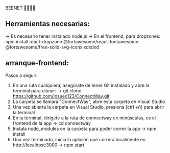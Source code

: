 BEENET 🐝🐝🐝🐝
## Herramientas necesarias:<br>
-> Es necesario tener instalado node.js
-> En el frontend, para dropzones: npm install react-dropzone @fortawesome/react-fontawesome @fortawesome/free-solid-svg-icons
xdxdxd
## arranque-frontend:
Pasos a seguir:
1. En una ruta cualquiera, asegúrate de tener Git instalado y abre la terminal para clonar:
 -> git clone https://github.com/josuex123/ConnectWay.git
2. La carpeta se llamará "ConnectWay", abre esta carpeta en Visual Studio
3. Una vez abierta la carpeta en Visual Studio, presiona [ctrl +ñ] para abrir la terminal
4. En la terminal, dirígete a la ruta de connectway en minúsculas, es el frontend de la app
 -> cd connectway
5. Instala node_modules en la carpeta para poder correr la app
 -> npm install
6. Una vez terminado, inicia la aplición que correrá localmente en http://localhost:3000
 -> npm start

